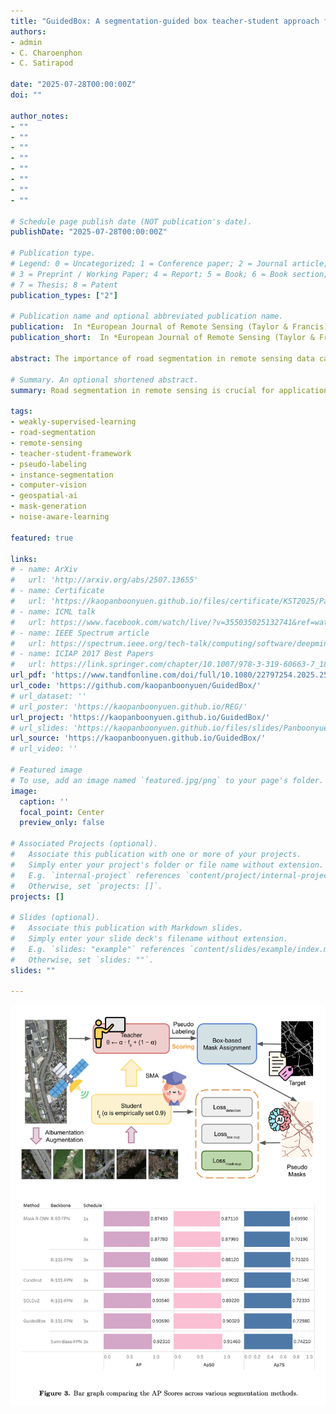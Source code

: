 ```yaml
---
title: "GuidedBox: A segmentation-guided box teacher-student approach for weakly supervised road segmentation"
authors:
- admin
- C. Charoenphon
- C. Satirapod

date: "2025-07-28T00:00:00Z"
doi: ""

author_notes:
- ""
- ""
- ""
- ""
- ""
- ""
- ""
- ""

# Schedule page publish date (NOT publication's date).
publishDate: "2025-07-28T00:00:00Z"

# Publication type.
# Legend: 0 = Uncategorized; 1 = Conference paper; 2 = Journal article;
# 3 = Preprint / Working Paper; 4 = Report; 5 = Book; 6 = Book section;
# 7 = Thesis; 8 = Patent
publication_types: ["2"]

# Publication name and optional abbreviated publication name.
publication:  In *European Journal of Remote Sensing (Taylor & Francis)*
publication_short:  In *European Journal of Remote Sensing (Taylor & Francis)*

abstract: The importance of road segmentation in remote sensing data cannot be overstated, as it underpins various critical applications such as urban planning, traffic moni- toring, and autonomous driving systems. Automatically labeling objects with pixel- wise segmentation is a labor-intensive task, especially when compared to bound- ing boxes. Many existing weakly supervised instance segmentation methods rely on heuristic losses derived from bounding box priors. However, we hypothesize that box-supervised techniques may yield high-quality segmentation masks, prompting us to investigate whether detectors can effectively learn from these masks while dis- regarding those of low quality. To address this inquiry, we introduce GuidedBox, an end-to-end training framework tailored for robust, weakly supervised instance segmentation. GuidedBox employs a sophisticated teacher model to generate pre- cise masks as pseudo-labels. Recognizing the potentially detrimental effects of noisy masks on training, we propose a mask-aware confidence scoring mechanism to as- sess the quality of pseudo-masks. Additionally, we introduce noise-aware pixel loss and noise-reduced affinity loss functions to optimize the student model with pseudo masks dynamically. Extensive experimentation demonstrates the efficacy of Guided- Box across multiple datasets. Notably, GuidedBox outperforms existing state-of-the- art methods such as SOLOv2, CondInst, and Mask R-CNN on the challenging Mas- sachusetts Roads Dataset, achieving an AP50 score of 0.9231. Furthermore, Guid- edBox shows competitive performance on the SpaceNet and DeepGlobe datasets, highlighting its robustness and adaptability across different remote sensing scenarios. Code has been made available at https://github.com/kaopanboonyuen/GuidedBox.

# Summary. An optional shortened abstract.
summary: Road segmentation in remote sensing is crucial for applications like urban planning, traffic monitoring, and autonomous driving. Labeling objects via pixel-wise segmentation is challenging compared to bounding boxes. Existing weakly supervised segmentation methods often rely on heuristic bounding box priors, but we propose that box-supervised techniques can yield better results. Introducing GuidedBox, an end-to-end framework for weakly supervised instance segmentation. GuidedBox uses a teacher model to generate high-quality pseudo-masks and employs a confidence scoring mechanism to filter out noisy masks. We also introduce a noise-aware pixel loss and affinity loss to optimize the student model with pseudo-masks. Our extensive experiments show that GuidedBox outperforms state-of-the-art methods like SOLOv2, CondInst, and Mask R-CNN on the Massachusetts Roads Dataset, achieving an AP50 score of 0.9231. It also shows strong performance on SpaceNet and DeepGlobe datasets, proving its versatility in remote sensing applications. Code has been made available at https://github.com/kaopanboonyuen/GuidedBox.

tags:
- weakly-supervised-learning
- road-segmentation
- remote-sensing
- teacher-student-framework
- pseudo-labeling
- instance-segmentation
- computer-vision
- geospatial-ai
- mask-generation
- noise-aware-learning

featured: true

links:
# - name: ArXiv
#   url: 'http://arxiv.org/abs/2507.13655'
# - name: Certificate
#   url: 'https://kaopanboonyuen.github.io/files/certificate/KST2025/Panboonyuen-Certificate-of-Contributions-53.pdf'
# - name: ICML talk
#   url: https://www.facebook.com/watch/live/?v=355035025132741&ref=watch_permalink
# - name: IEEE Spectrum article
#   url: https://spectrum.ieee.org/tech-talk/computing/software/deepmind-teaches-ai-teamwork
# - name: ICIAP 2017 Best Papers
#   url: https://link.springer.com/chapter/10.1007/978-3-319-60663-7_18
url_pdf: 'https://www.tandfonline.com/doi/full/10.1080/22797254.2025.2540963'
url_code: 'https://github.com/kaopanboonyuen/GuidedBox/'
# url_dataset: ''
# url_poster: 'https://kaopanboonyuen.github.io/REG/'
url_project: 'https://kaopanboonyuen.github.io/GuidedBox/'
# url_slides: 'https://kaopanboonyuen.github.io/files/slides/Panboonyuen_CUICU_TSCCM2025_Slide.pdf'
url_source: 'https://kaopanboonyuen.github.io/GuidedBox/'
# url_video: ''

# Featured image
# To use, add an image named `featured.jpg/png` to your page's folder. 
image:
  caption: ''
  focal_point: Center
  preview_only: false

# Associated Projects (optional).
#   Associate this publication with one or more of your projects.
#   Simply enter your project's folder or file name without extension.
#   E.g. `internal-project` references `content/project/internal-project/index.md`.
#   Otherwise, set `projects: []`.
projects: []

# Slides (optional).
#   Associate this publication with Markdown slides.
#   Simply enter your slide deck's filename without extension.
#   E.g. `slides: "example"` references `content/slides/example/index.md`.
#   Otherwise, set `slides: ""`.
slides: ""

---
```


![](compact.png)
